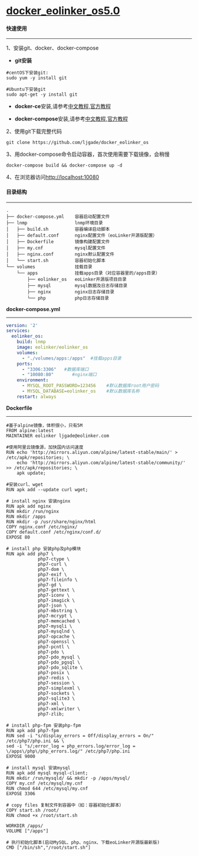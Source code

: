 # [docker_eolinker_os5.0](https://github.com/eolinker/ENG-EOLINKER-AMS-Lite-5.0-For-PHP)
#### **快速使用**

------------
1、安装git、docker、docker-compose
- **git安装**
```shell
#centOS下安装git:
sudo yum -y install git

#Ubuntu下安装git
sudo apt-get -y install git
```

- **docker-ce**安装,请参考[中文教程](https://yeasy.gitbooks.io/docker_practice/install/ubuntu.html "中文教程"),[官方教程](https://docs.docker.com/install/)

- **docker-compose**安装,请参考[中文教程](https://yeasy.gitbooks.io/docker_practice/compose/install.html "中文教程"),[官方教程](https://docs.docker.com/compose)


2、使用git下载完整代码
```shell
git clone https://github.com/ljgade/docker_eolinker_os
```
3、用docker-compose命令启动容器，首次使用需要下载镜像，会稍慢
```shell
docker-compose build && docker-compose up -d
```
4、在浏览器访问[http://localhost:10080](http://localhost:10080)


#### **目录结构**

------------
```shell
.
├── docker-compose.yml    容器启动配置文件
├── lnmp                  lnmp环境目录
│   ├── build.sh          容器编译启动脚本
│   ├── default.conf      nginx配置文件（eoLinker开源版配置）
│   ├── Dockerfile        镜像构建配置文件
│   ├── my.cnf            mysql配置文件
│   ├── nginx.conf        nginx默认配置文件
│   └── start.sh          容器初始化脚本
└── volumes               挂载目录
    └── apps              挂载apps目录（对应容器里的/apps目录）
        ├── eolinker_os   eoLinker开源版项目目录
        ├── mysql         mysql数据及日志存储目录
        ├── nginx         nginx日志存储目录
        └── php           php日志存储目录
```
**docker-compose.yml**

------------
```yaml
version: '2'
services:
  eolinker_os:
    build: lnmp
    image: eolinker/eolinker_os
    volumes:
      - "./volumes/apps:/apps"  #挂载apps目录
    ports:
      - "3306:3306"   #数据库端口
      - "10080:80"       #nginx端口
    environment:
      - MYSQL_ROOT_PASSWORD=123456    #默认数据库root用户密码
      - MYSQL_DATABASE=eolinker_os    #默认数据库名称
    restart: always
```
**Dockerfile**

------------
```
#基于alpine镜像，体积很小，只有5M
FROM alpine:latest
MAINTAINER eolinker ljgade@eolinker.com

#使用阿里云镜像源，加快国内访问速度
RUN echo 'http://mirrors.aliyun.com/alpine/latest-stable/main/' > /etc/apk/repositories; \
    echo 'http://mirrors.aliyun.com/alpine/latest-stable/community/' >> /etc/apk/repositories; \
    apk update;

#安装curl、wget
RUN apk add --update curl wget;

# install nginx 安装nginx
RUN apk add nginx
RUN mkdir /run/nginx
RUN mkdir /apps
RUN mkdir -p /usr/share/nginx/html
COPY nginx.conf /etc/nginx/
COPY default.conf /etc/nginx/conf.d/
EXPOSE 80

# install php 安装php及php模块
RUN apk add php7 \
            php7-ctype \
            php7-curl \
            php7-dom \
            php7-exif \
            php7-fileinfo \
            php7-gd \
            php7-gettext \
            php7-iconv \
            php7-imagick \
            php7-json \
            php7-mbstring \
            php7-mcrypt \
            php7-memcached \
            php7-mysqli \
            php7-mysqlnd \
            php7-opcache \
            php7-openssl \
            php7-pcntl \
            php7-pdo \
            php7-pdo_mysql \
            php7-pdo_pgsql \
            php7-pdo_sqlite \
            php7-posix \
            php7-redis \
            php7-session \
            php7-simplexml \
            php7-sockets \
            php7-sqlite3 \
            php7-xml \
            php7-xmlwriter \
            php7-zlib;

# install php-fpm 安装php-fpm
RUN apk add php7-fpm
RUN sed -i "s/display_errors = Off/display_errors = On/" /etc/php7/php.ini && \
sed -i "s/;error_log = php_errors.log/error_log = \/apps\/php\/php_errors.log/" /etc/php7/php.ini
EXPOSE 9000

# install mysql 安装mysql
RUN apk add mysql mysql-client;
RUN mkdir /run/mysqld/ && mkdir -p /apps/mysql/
COPY my.cnf /etc/mysql/my.cnf
RUN chmod 644 /etc/mysql/my.cnf
EXPOSE 3306

# copy files 复制文件到容器中（如：容器初始化脚本）
COPY start.sh /root/
RUN chmod +x /root/start.sh

WORKDIR /apps/
VOLUME ["/apps"]

# 执行初始化脚本(启动MySQL、php、nginx、下载eoLinker开源版最新版)
CMD ["/bin/sh","/root/start.sh"]
```
